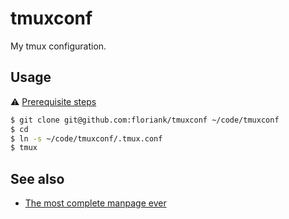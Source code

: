 # tmuxconf
My tmux configuration.

## Usage

:warning: [Prerequisite steps](https://github.com/tmux-plugins/tpm#installation)

```bash
$ git clone git@github.com:floriank/tmuxconf ~/code/tmuxconf
$ cd 
$ ln -s ~/code/tmuxconf/.tmux.conf
$ tmux
```

## See also

* [The most complete manpage ever](https://man7.org/linux/man-pages/man1/tmux.1.html)
